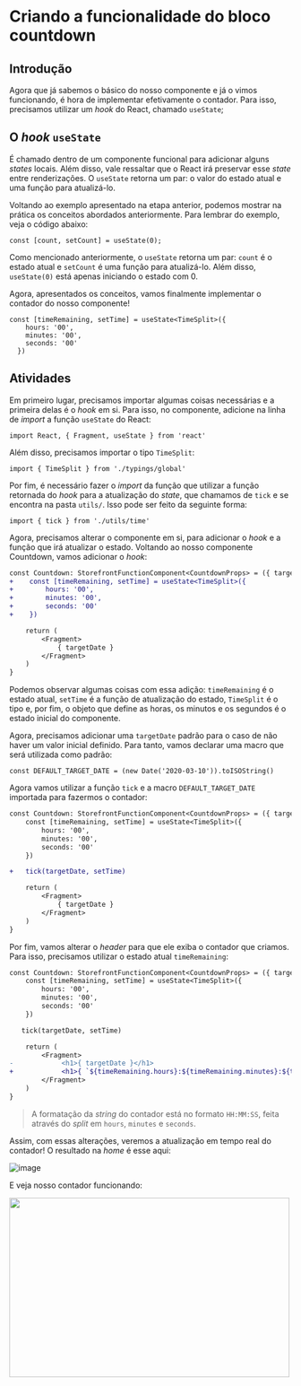 # Criando a funcionalidade do bloco countdown

## Introdução
Agora que já sabemos o básico do nosso componente e já o vimos funcionando, é hora de implementar efetivamente o contador. Para isso, precisamos utilizar um *hook* do React, chamado `useState`;


## O *hook* `useState` 

É chamado dentro de um componente funcional para adicionar alguns *states* locais. Além disso, vale ressaltar que o React irá preservar esse *state* entre renderizações. O `useState` retorna um par: o valor do estado atual e uma função para atualizá-lo.

Voltando ao exemplo apresentado na etapa anterior, podemos mostrar na prática os conceitos abordados anteriormente. Para lembrar do exemplo, veja o código abaixo:
```tsx
const [count, setCount] = useState(0);
```
Como mencionado anteriormente, o `useState` retorna um par: `count` é o estado atual e `setCount` é uma função para atualizá-lo. Além disso, `useState(0)` está apenas iniciando o estado com 0.

Agora, apresentados os conceitos, vamos finalmente implementar o contador do nosso componente!

```tsx
const [timeRemaining, setTime] = useState<TimeSplit>({
    hours: '00', 
    minutes: '00', 
    seconds: '00'
  })
```
## Atividades
Em primeiro lugar, precisamos importar algumas coisas necessárias e a primeira delas é o *hook* em si. Para isso, no componente, adicione na linha de *import* a função `useState` do React:
```tsx
import React, { Fragment, useState } from 'react'
```
Além disso, precisamos importar o tipo `TimeSplit`:
```tsx
import { TimeSplit } from './typings/global'
```
Por fim, é necessário fazer o *import* da função que utilizar a função retornada do *hook* para a atualização do *state*, que chamamos de `tick` e se encontra na pasta `utils/`. Isso pode ser feito da seguinte forma:
```tsx
import { tick } from './utils/time'
```
Agora, precisamos alterar o componente em si, para adicionar o *hook* e a função que irá atualizar o estado. Voltando ao nosso componente Countdown, vamos adicionar o *hook*:
```diff
const Countdown: StorefrontFunctionComponent<CountdownProps> = ({ targetDate }) => {
+    const [timeRemaining, setTime] = useState<TimeSplit>({
+        hours: '00',
+        minutes: '00',
+        seconds: '00'
+    })

    return (
        <Fragment>
            { targetDate }
        </Fragment>
    ) 
}
```
Podemos observar algumas coisas com essa adição: `timeRemaining` é o estado atual, `setTime` é a função de atualização do estado, `TimeSplit` é o tipo e, por fim, o objeto que define as horas, os minutos e os segundos é o estado inicial do componente.

Agora, precisamos adicionar uma `targetDate` padrão para o caso de não haver um valor inicial definido. Para tanto, vamos declarar uma macro que será utilizada como padrão:

```
const DEFAULT_TARGET_DATE = (new Date('2020-03-10')).toISOString()
```

Agora vamos utilizar a função `tick` e a macro `DEFAULT_TARGET_DATE` importada para fazermos o contador:
```diff
const Countdown: StorefrontFunctionComponent<CountdownProps> = ({ targetDate = DEFAULT_TARGET_DATE }) => {
    const [timeRemaining, setTime] = useState<TimeSplit>({
        hours: '00',
        minutes: '00',
        seconds: '00'
    })

+   tick(targetDate, setTime)

    return (
        <Fragment>
            { targetDate }
        </Fragment>
    ) 
}
```

Por fim, vamos alterar o *header* para que ele exiba o contador que criamos. Para isso, precisamos utilizar o estado atual `timeRemaining`:
```diff
const Countdown: StorefrontFunctionComponent<CountdownProps> = ({ targetDate = DEFAULT_TARGET_DATE }) => {
    const [timeRemaining, setTime] = useState<TimeSplit>({
        hours: '00',
        minutes: '00',
        seconds: '00'
    })

   tick(targetDate, setTime)

    return (
        <Fragment>   
-            <h1>{ targetDate }</h1>
+            <h1>{ `${timeRemaining.hours}:${timeRemaining.minutes}:${timeRemaining.seconds}` }</h1>
        </Fragment>
    ) 
}
```
> A formatação da *string* do contador está no formato `HH:MM:SS`, feita através do *split* em `hours`, `minutes` e `seconds`.

Assim, com essas alterações, veremos a atualização em tempo real do contador! O resultado na *home* é esse aqui:

![image](https://user-images.githubusercontent.com/19495917/75474406-b3c06e80-5975-11ea-82ec-89ab27504873.png)


E veja nosso contador funcionando:

<img src="https://user-images.githubusercontent.com/19495917/75474511-e0748600-5975-11ea-825d-7e9a20f95362.gif" width="500" height="320"/>


